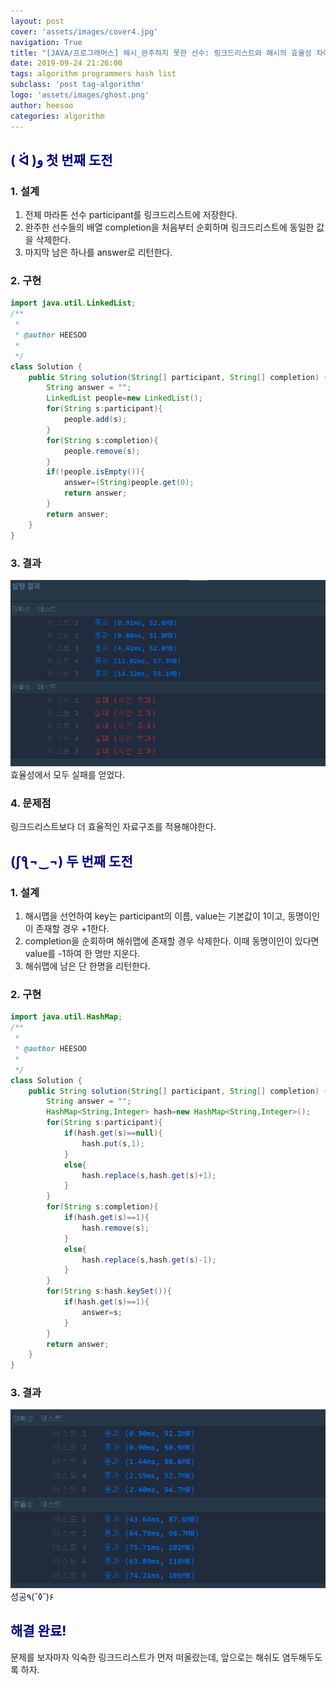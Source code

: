 ```yaml
---
layout: post
cover: 'assets/images/cover4.jpg'
navigation: True
title: "[JAVA/프로그래머스] 해시_완주하지 못한 선수: 링크드리스트와 해시의 효율성 차이"
date: 2019-09-24 21:26:00
tags: algorithm programmers hash list
subclass: 'post tag-algorithm'
logo: 'assets/images/ghost.png'
author: heesoo
categories: algorithm
---
```

## <span style="color:navy">( ᐛ )و 첫 번째 도전</span>


### 1. 설계
1. 전체 마라톤 선수 participant를 링크드리스트에 저장한다.
2. 완주한 선수들의 배열 completion을 처음부터 순회하며 링크드리스트에 동일한 값을 삭제한다.
3. 마지막 남은 하나를 answer로 리턴한다.

### 2. 구현
```java
import java.util.LinkedList;
/**
 *
 * @author HEESOO
 *
 */
class Solution {
    public String solution(String[] participant, String[] completion) {
        String answer = "";
        LinkedList people=new LinkedList();
        for(String s:participant){
            people.add(s);
        }
        for(String s:completion){
            people.remove(s);
        }
        if(!people.isEmpty()){
            answer=(String)people.get(0);
            return answer;
        }
        return answer;
    }
}
```

### 3. 결과
![실행결과](./assets/images/190924_1.PNG)
효율성에서 모두 실패를 얻었다.

### 4. 문제점
링크드리스트보다 더 효율적인 자료구조를 적용해야한다.


## <span style="color:navy">(ʃƪ¬‿¬) 두 번째 도전

### 1. 설계
1. 해시맵을 선언하여 key는 participant의 이름, value는 기본값이 1이고, 동명이인이 존재할 경우 +1한다.
2. completion을 순회하며 해쉬맵에 존재할 경우 삭제한다. 이때 동명이인이 있다면 value를 -1하여 한 명만 지운다.
3. 해쉬맵에 남은 단 한명을 리턴한다.

### 2. 구현
```java
import java.util.HashMap;
/**
 *
 * @author HEESOO
 *
 */
class Solution {
    public String solution(String[] participant, String[] completion) {
        String answer = "";
        HashMap<String,Integer> hash=new HashMap<String,Integer>();
        for(String s:participant){
            if(hash.get(s)==null){
                hash.put(s,1);
            }
            else{
                hash.replace(s,hash.get(s)+1);
            }
        }
        for(String s:completion){
            if(hash.get(s)==1){
                hash.remove(s);
            }
            else{
                hash.replace(s,hash.get(s)-1);
            }
        }
        for(String s:hash.keySet()){
            if(hash.get(s)==1){
                answer=s;
            }
        }
        return answer;
    }
}
```

### 3. 결과
![실행결과](./assets/images/190924_2.PNG)
성공٩(˘◊˘)۶

## <span style="color:navy">해결 완료!</span>

문제를 보자마자 익숙한 링크드리스트가 먼저 떠올랐는데, 앞으로는 해쉬도 염두해두도록 하자.
